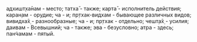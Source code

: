 адхишт̣ха̄нам - место; татха̄ - также; карта̄ - исполнитель действия; каран̣ам - орудие; ча - и; пр̣тхак-видхам - бывающее различных видов; вивидха̄х̣ - разнообразные; ча - и; пр̣тхак - отдельно; чешт̣а̄х̣ - усилия; даивам - Всевышний; ча - также; эва - безусловно; атра - здесь; пан̃чамам - пятый.